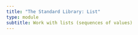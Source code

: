```yaml
---
title: "The Standard Library: List"
type: module
subtitle: Work with lists (sequences of values)
---
```

